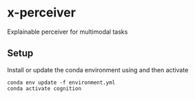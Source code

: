 # x-perceiver

Explainable perceiver for multimodal tasks

## Setup 

Install or update the conda environment using and then activate

```
conda env update -f environment.yml
conda activate cognition
```

